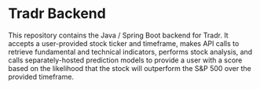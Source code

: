 # Tradr Backend

This repository contains the Java / Spring Boot backend for Tradr. It accepts a user-provided stock ticker and timeframe, makes API calls to retrieve fundamental and technical indicators, performs stock analysis, and calls separately-hosted prediction models to provide a user with a score based on the likelihood that the stock will outperform the S\&P 500 over the provided timeframe.